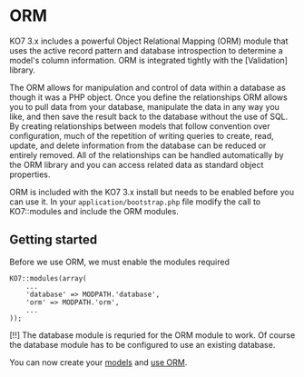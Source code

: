 # ORM

KO7 3.x includes a powerful Object Relational Mapping (ORM) module that uses the active record pattern and database introspection to determine a model's column information. ORM is integrated tightly with the [Validation] library.

The ORM allows for manipulation and control of data within a database as though it was a PHP object. Once you define the relationships ORM allows you to pull data from your database, manipulate the data in any way you like, and then save the result back to the database without the use of SQL. By creating relationships between models that follow convention over configuration, much of the repetition of writing queries to create, read, update, and delete information from the database can be reduced or entirely removed. All of the relationships can be handled automatically by the ORM library and you can access related data as standard object properties.

ORM is included with the KO7 3.x install but needs to be enabled before you can use it. In your `application/bootstrap.php` file modify the call to KO7::modules and include the ORM modules.

## Getting started

Before we use ORM, we must enable the modules required

	KO7::modules(array(
		...
		'database' => MODPATH.'database',
		'orm' => MODPATH.'orm',
		...
	));

[!!] The database module is requried for the ORM module to work. Of course the database module has to be configured to use an existing database.

You can now create your [models](models) and [use ORM](using).
